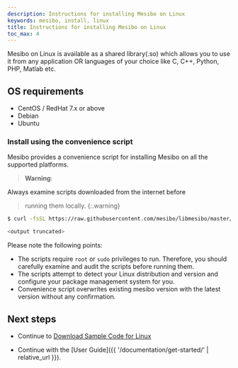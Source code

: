 ```yaml
---
description: Instructions for installing Mesibo on Linux
keywords: mesibo, install, linux
title: Instructions for installing Mesibo on Linux
toc_max: 4
---
```

Mesibo on Linux is available as a shared library(.so) which allows you to use it from any application OR languages of your choice like C, C++, Python, PHP, Matlab etc. 

## OS requirements
- CentOS / RedHat 7.x or above
- Debian 
- Ubuntu

### Install using the convenience script

Mesibo provides a convenience script for installing Mesibo on all the 
supported platforms. 

> **Warning**:
>
Always examine scripts downloaded from the internet before
> running them locally.
{:.warning}

```bash
$ curl -fsSL https://raw.githubusercontent.com/mesibo/libmesibo/master/install.sh | sudo bash -

<output truncated>
```

Please note the following points:

- The scripts require `root` or `sudo` privileges to run. Therefore,
  you should carefully examine and audit the scripts before running them.
- The scripts attempt to detect your Linux distribution and version and
  configure your package management system for you. 
- Convenience script overwrites existing mesibo version with the latest version 
  without any confirmation.


## Next steps

- Continue to [Download Sample Code for Linux](https://github.com/mesibo/samples/)

- Continue with the [User Guide]({{ '/documentation/get-started/' | relative_url }}).
